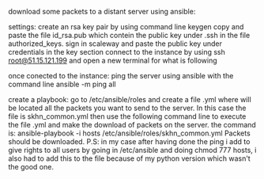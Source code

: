 download some packets to a distant server using ansible:

settings:
create an rsa key pair by using command line keygen
copy and paste the file id_rsa.pub which contein the public key under .ssh in the file authorized_keys.
sign in scaleway and paste the public key under credentials in the key section
connect to the instance by using ssh root@51.15.121.199 and open a new terminal for what is following


once conected to the instance:
ping the server using ansible with the command line ansible -m ping all

create a playbook:
go to /etc/ansible/roles and create a file .yml where will be located all the packets you want to send to the server.
In this case the file is skhn_common.yml
then use the following command line to execute the file .yml and make the download of packets on the server.
the command is: ansible-playbook -i hosts /etc/ansible/roles/skhn_common.yml
Packets should be downloaded.
P.S: in my case after having done the ping i add to give rights to all users by going in /etc/ansible and doing chmod 777 hosts,
i also had to add this to the file because of my python version which wasn't the good one.

